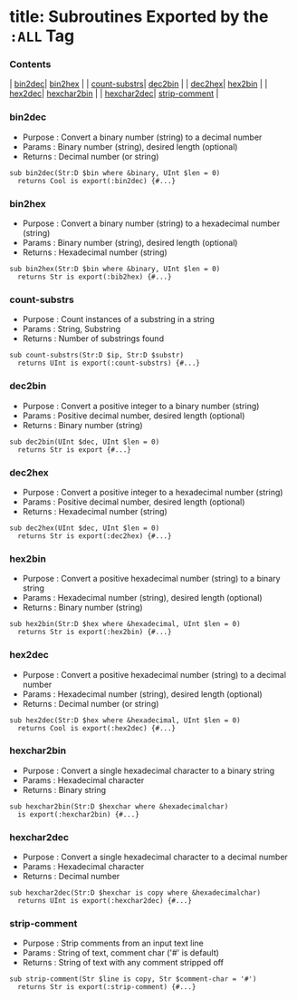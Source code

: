 # title: Subroutines Exported by the `:ALL` Tag

### Contents

| [bin2dec](#bin2dec)| [bin2hex](#bin2hex) |
| [count-substrs](#count-substrs)| [dec2bin](#dec2bin) |
| [dec2hex](#dec2hex)| [hex2bin](#hex2bin) |
| [hex2dec](#hex2dec)| [hexchar2bin](#hexchar2bin) |
| [hexchar2dec](#hexchar2dec)| [strip-comment](#strip-comment) |

### bin2dec
- Purpose : Convert a binary number (string) to a decimal number
- Params  : Binary number (string), desired length (optional)
- Returns : Decimal number (or string)
```perl6
sub bin2dec(Str:D $bin where &binary, UInt $len = 0)
  returns Cool is export(:bin2dec) {#...}
```

### bin2hex
- Purpose : Convert a binary number (string) to a hexadecimal number (string)
- Params  : Binary number (string), desired length (optional)
- Returns : Hexadecimal number (string)
```perl6
sub bin2hex(Str:D $bin where &binary, UInt $len = 0)
  returns Str is export(:bib2hex) {#...}
```

### count-substrs
- Purpose : Count instances of a substring in a string
- Params  : String, Substring
- Returns : Number of substrings found
```perl6
sub count-substrs(Str:D $ip, Str:D $substr)
  returns UInt is export(:count-substrs) {#...}
```

### dec2bin
- Purpose : Convert a positive integer to a binary number (string)
- Params  : Positive decimal number, desired length (optional)
- Returns : Binary number (string)
```perl6
sub dec2bin(UInt $dec, UInt $len = 0)
  returns Str is export {#...}
```

### dec2hex
- Purpose : Convert a positive integer to a hexadecimal number (string)
- Params  : Positive decimal number, desired length (optional)
- Returns : Hexadecimal number (string)
```perl6
sub dec2hex(UInt $dec, UInt $len = 0)
  returns Str is export(:dec2hex) {#...}
```

### hex2bin
- Purpose : Convert a positive hexadecimal number (string) to a binary string
- Params  : Hexadecimal number (string), desired length (optional)
- Returns : Binary number (string)
```perl6
sub hex2bin(Str:D $hex where &hexadecimal, UInt $len = 0)
  returns Str is export(:hex2bin) {#...}
```

### hex2dec
- Purpose : Convert a positive hexadecimal number (string) to a decimal number
- Params  : Hexadecimal number (string), desired length (optional)
- Returns : Decimal number (or string)
```perl6
sub hex2dec(Str:D $hex where &hexadecimal, UInt $len = 0)
  returns Cool is export(:hex2dec) {#...}
```

### hexchar2bin
- Purpose : Convert a single hexadecimal character to a binary string
- Params  : Hexadecimal character
- Returns : Binary string
```perl6
sub hexchar2bin(Str:D $hexchar where &hexadecimalchar)
  is export(:hexchar2bin) {#...}
```

### hexchar2dec
- Purpose : Convert a single hexadecimal character to a decimal number
- Params  : Hexadecimal character
- Returns : Decimal number
```perl6
sub hexchar2dec(Str:D $hexchar is copy where &hexadecimalchar)
  returns UInt is export(:hexchar2dec) {#...}
```

### strip-comment
- Purpose : Strip comments from an input text line
- Params  : String of text, comment char ('#' is default)
- Returns : String of text with any comment stripped off
```perl6
sub strip-comment(Str $line is copy, Str $comment-char = '#')
  returns Str is export(:strip-comment) {#...}
```
